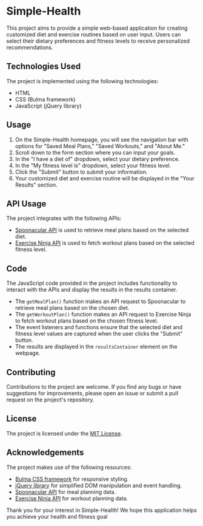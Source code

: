 # Simple-Health


This project aims to provide a simple web-based application for creating customized diet and exercise routines based on user input. Users can select their dietary preferences and fitness levels to receive personalized recommendations.


## Technologies Used


The project is implemented using the following technologies:


- HTML
- CSS (Bulma framework)
- JavaScript (jQuery library)






## Usage


1. On the Simple-Health homepage, you will see the navigation bar with options for "Saved Meal Plans," "Saved Workouts," and "About Me."
2. Scroll down to the form section where you can input your goals.
3. In the "I have a diet of" dropdown, select your dietary preference.
4. In the "My fitness level is" dropdown, select your fitness level.
5. Click the "Submit" button to submit your information.
6. Your customized diet and exercise routine will be displayed in the "Your Results" section.


## API Usage


The project integrates with the following APIs:


- [Spoonacular API](https://spoonacular.com/food-api) is used to retrieve meal plans based on the selected diet.
- [Exercise Ninja API](https://rapidapi.com/apininja/api/exercise-ninja) is used to fetch workout plans based on the selected fitness level.


## Code


The JavaScript code provided in the project includes functionality to interact with the APIs and display the results in the results container.


- The `getMealPlan()` function makes an API request to Spoonacular to retrieve meal plans based on the chosen diet.
- The `getWorkoutPlan()` function makes an API request to Exercise Ninja to fetch workout plans based on the chosen fitness level.
- The event listeners and functions ensure that the selected diet and fitness level values are captured when the user clicks the "Submit" button.
- The results are displayed in the `resultsContainer` element on the webpage.


## Contributing


Contributions to the project are welcome. If you find any bugs or have suggestions for improvements, please open an issue or submit a pull request on the project's repository.


## License


The project is licensed under the [MIT License](https://opensource.org/licenses/MIT).


## Acknowledgements


The project makes use of the following resources:


- [Bulma CSS framework](https://bulma.io/) for responsive styling.
- [jQuery library](https://jquery.com/) for simplified DOM manipulation and event handling.
- [Spoonacular API](https://spoonacular.com/food-api) for meal planning data.
- [Exercise Ninja API](https://rapidapi.com/apininja/api/exercise-ninja) for workout planning data.




Thank you for your interest in Simple-Health! We hope this application helps you achieve your health and fitness goal
